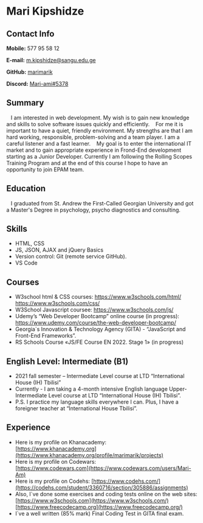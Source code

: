 
# Mari Kipshidze

## Contact Info
**Mobile:**  577 95 58 12

**E-mail:**  m.kipshidze@sangu.edu.ge

**GitHub:** [marimarik](https://github.com/marimarik)

**Discord:** [Mari-ami#5378](https://discord.com/channels/@me) 


## Summary 

&nbsp;&nbsp;&nbsp;I am interested in web development. My wish is to gain new knowledge and skills to solve software issues quickly and efficiently.
&nbsp;&nbsp;&nbsp;For me it is important to have a quiet, friendly environment. My strengths are that I am hard working, responsible, problem-solving and a team player. I am a careful listener and a fast learner.
&nbsp;&nbsp;&nbsp;My goal is to enter the international IT market and to gain appropriate experience in Frond-End development starting as a Junior Developer. Currently I am following the Rolling Scopes Training Program and at the end of this course I hope to have an opportunity to join EPAM team. 


## Education 

&nbsp;&nbsp;&nbsp;I graduated from St. Andrew the First-Called Georgian University and got a Master's Degree in psychology, psycho diagnostics and consulting.


## Skills

- HTML, CSS
- JS, JSON, AJAX and jQuery Basics
- Version control: Git (remote service GitHub).
- VS Code


## Courses

- W3school html & CSS courses: 
https://www.w3schools.com/html/
https://www.w3schools.com/css/
- W3School Javascript coursee:
https://www.w3schools.com/js/
- Udemy’s “Web Developer Bootcamp” online course (in progress):
https://www.udemy.com/course/the-web-developer-bootcamp/
- Georgia`s Innovation & Technology Agency (GITA) - “JavaScript and Front-End Frameworks”.
- RS Schools Course «JS/FE Course EN 2022. Stage 1» (in progress)


## English Level: Intermediate (B1)

- 2021 fall semester – Intermediate Level course at LTD “International House (IH) Tbilisi”
- Currently - I am taking a 4-month intensive English language Upper-Intermediate Level course at LTD “International House (IH) Tbilisi”.
-  P.S. I practice my language skills everywhere I can. 
  Plus, I have a foreigner teacher at “International House Tbilisi”.
  
## Experience 

-	Here is my profile on Khanacademy:  
[https://www.khanacademy.org](https://www.khanacademy.org/profile/marimarik/projects) 
-	Here is my profile on Codewars:  
[https://www.codewars.com](https://www.codewars.com/users/Mari-Am)
-	Here is my profile on Codehs:
[https://www.codehs.com/](https://codehs.com/student/3360716/section/305886/assignments) 
-	Also, I`ve done some exercises and coding tests online on the web sites: 
[https://www.w3schools.com](https://www.w3schools.com/) 
[https://www.freecodecamp.org](https://www.freecodecamp.org/) 
-	I`ve a well written (85% mark) Final Coding Test in GITA final exam.    

